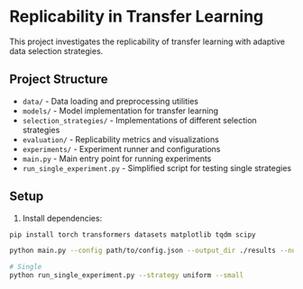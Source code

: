 # Replicability in Transfer Learning

This project investigates the replicability of transfer learning with adaptive data selection strategies.

## Project Structure

- `data/` - Data loading and preprocessing utilities
- `models/` - Model implementation for transfer learning
- `selection_strategies/` - Implementations of different selection strategies
- `evaluation/` - Replicability metrics and visualizations
- `experiments/` - Experiment runner and configurations
- `main.py` - Main entry point for running experiments
- `run_single_experiment.py` - Simplified script for testing single strategies

## Setup

1. Install dependencies:
```bash
pip install torch transformers datasets matplotlib tqdm scipy

python main.py --config path/to/config.json --output_dir ./results --num_runs 5

# Single
python run_single_experiment.py --strategy uniform --small
```